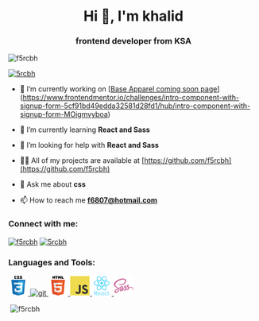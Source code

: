 <h1 align="center">Hi 👋, I'm khalid</h1>
<h3 align="center">frontend developer from KSA</h3>

<p align="left"> <img src="https://komarev.com/ghpvc/?username=f5rcbh&label=Profile%20views&color=0e75b6&style=flat" alt="f5rcbh" /> </p>


<p align="left"> <a href="https://twitter.com/5rcbh" target="blank"><img src="https://img.shields.io/twitter/follow/5rcbh?logo=twitter&style=for-the-badge" alt="5rcbh" /></a> </p>

- 🔭 I’m currently working on [[Base Apparel coming soon page](https://www.frontendmentor.io/challenges/base-apparel-coming-soon-page-5d46b47f8db8a7063f9331a0/hub/base-apparel-coming-soon-page-H8_51lROPI)](https://www.frontendmentor.io/challenges/intro-component-with-signup-form-5cf91bd49edda32581d28fd1/hub/intro-component-with-signup-form-MOigmvyboa)

- 🌱 I’m currently learning **React and Sass**

- 🤝 I’m looking for help with **React and Sass**

- 👨‍💻 All of my projects are available at [https://github.com/f5rcbh](https://github.com/f5rcbh)

- 💬 Ask me about **css**

- 📫 How to reach me **f6807@hotmail.com**

<h3 align="left">Connect with me:</h3>
<p align="left">
<a href="https://codepen.io/f5rcbh" target="blank"><img align="center" src="https://raw.githubusercontent.com/rahuldkjain/github-profile-readme-generator/master/src/images/icons/Social/codepen.svg" alt="f5rcbh" height="30" width="40" /></a>
<a href="https://twitter.com/5rcbh" target="blank"><img align="center" src="https://raw.githubusercontent.com/rahuldkjain/github-profile-readme-generator/master/src/images/icons/Social/twitter.svg" alt="5rcbh" height="30" width="40" /></a>
</p>

<h3 align="left">Languages and Tools:</h3>
<p align="left"> <a href="https://www.w3schools.com/css/" target="_blank" rel="noreferrer"> <img src="https://raw.githubusercontent.com/devicons/devicon/master/icons/css3/css3-original-wordmark.svg" alt="css3" width="40" height="40"/> </a> <a href="https://git-scm.com/" target="_blank" rel="noreferrer"> <img src="https://www.vectorlogo.zone/logos/git-scm/git-scm-icon.svg" alt="git" width="40" height="40"/> </a> <a href="https://www.w3.org/html/" target="_blank" rel="noreferrer"> <img src="https://raw.githubusercontent.com/devicons/devicon/master/icons/html5/html5-original-wordmark.svg" alt="html5" width="40" height="40"/> </a> <a href="https://developer.mozilla.org/en-US/docs/Web/JavaScript" target="_blank" rel="noreferrer"> <img src="https://raw.githubusercontent.com/devicons/devicon/master/icons/javascript/javascript-original.svg" alt="javascript" width="40" height="40"/> </a> <a href="https://reactjs.org/" target="_blank" rel="noreferrer"> <img src="https://raw.githubusercontent.com/devicons/devicon/master/icons/react/react-original-wordmark.svg" alt="react" width="40" height="40"/> </a> <a href="https://sass-lang.com" target="_blank" rel="noreferrer"> <img src="https://raw.githubusercontent.com/devicons/devicon/master/icons/sass/sass-original.svg" alt="sass" width="40" height="40"/> </a> </p>

<p>&nbsp;<img align="center" src="https://github-readme-stats.vercel.app/api?username=f5rcbh&show_icons=true&locale=en" alt="f5rcbh" /></p>
